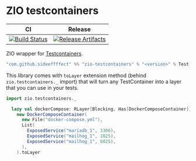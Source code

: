 # ZIO testcontainers

| CI | Release |
| --- | --- |
| [![Build Status][Badge-GitHubActions]][Link-GitHubActions] | [![Release Artifacts][Badge-SonatypeReleases]][Link-SonatypeReleases] |

ZIO wrapper for [Testcontainers](https://github.com/testcontainers/testcontainers-scala).

```scala
"com.github.sideeffffect" %% "zio-testcontainers" % "<version>" % Test
```

This library comes with `toLayer` extension method (behind `zio.testcontainers._` import) that will turn any TestContainer into a layer that you can use in your tests.
```scala
import zio.testcontainers._

  lazy val dockerCompose: RLayer[Blocking, Has[DockerComposeContainer]] =
    new DockerComposeContainer(
      new File("docker-compose.yml"),
      List(
        ExposedService("mariadb_1", 3306),
        ExposedService("mailhog_1", 1025),
        ExposedService("mailhog_1", 8025),
      ),
    ).toLayer
```


[Link-GitHubActions]: https://github.com/sideeffffect/zio-testcontainers/actions?query=workflow%3ARelease+branch%3Amaster "GitHub Actions link"
[Badge-GitHubActions]: https://github.com/sideeffffect/zio-testcontainers/workflows/Release/badge.svg?branch=master "GitHub Actions badge"

[Link-SonatypeReleases]: https://oss.sonatype.org/content/repositories/releases/com/github/sideeffffect/zio-testcontainers_2.13/ "Sonatype Releases link"
[Badge-SonatypeReleases]: https://maven-badges.herokuapp.com/maven-central/com.github.sideeffffect/zio-testcontainers_2.13/badge.svg "Sonatype Releases badge"
